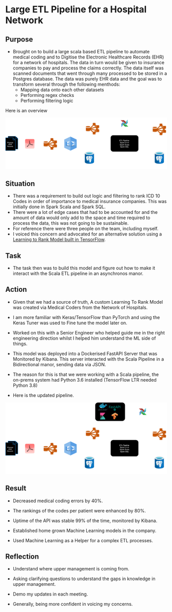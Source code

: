 # Large ETL Pipeline for a Hospital Network

## Purpose

- Brought on to build a large scala based ETL pipeline to automate medical coding and to Digitise the Electronic Healthcare Records (EHR) for a network of hospitals. The data in turn would be given to insurance companies to pay and process the claims correctly. The data itself was scanned documents that went through many processed to be stored in a Postgres database. The data was purely EHR data and the goal was to transform several through the following menthods:
  - Mapping data onto each other datasets
  - Performing regex checks
  - Performing filtering logic

Here is an overview

![Inital Pipeline](Initial_pipeline.drawio.png)

## Situation

- There was a requirement to build out logic and filtering to rank ICD 10 Codes in order of importance to medical insurance companies. This was initially done in Spark Scala and Spark SQL.
- There were a lot of edge cases that had to be accounted for and the amount of data would only add to the space and time required to process the data, this was not going to be sustainable.
- For reference there were three people on the team, including myself.
- I voiced this concern and advocated for an alternative solution using a [Learning to Rank Model built in TensorFlow](https://www.tensorflow.org/ranking).

## Task

- The task then was to build this model and figure out how to make it interact with the Scala ETL pipeline in an asynchronos manor.

## Action

- Given that we had a source of truth, A custom Learning To Rank Model was created via Medical Coders from the Network of Hospitals.

- I am more familiar with Keras/TensorFlow than PyTorch and using the Keras Tuner was used to Fine tune the model later on.

- Worked on this with a Senior Engineer who helped guide me in the right engineering direction whilst I helped him understand the ML side of things.

- This model was deployed into a Dockerised FastAPI Server that was Monitored by Kibana. This server interacted with the Scala Pipeline in a Bidirectional manor, sending data via JSON.

- The reason for this is that we were working with a Scala pipeline, the on-prems system had Python 3.6 installed (TensorFlow LTR needed Python 3.8)

- Here is the updated pipeline.

![Inital Pipeline](pipeline_with_LTR_model.drawio.png)

## Result

- Decreased medical coding errors by 40%.

- The rankings of the codes per patient were enhanced by 80%.

- Uptime of the API was stable 99% of the time, monitored by Kibana.

- Established home grown Machine Learning models in the company.

- Used Machine Learning as a Helper for a complex ETL processes.

## Reflection

- Understand where upper management is coming from.

- Asking clarifying questions to understand the gaps in knowledge in upper management.

- Demo my updates in each meeting.

- Generally, being more confident in voicing my concerns.
